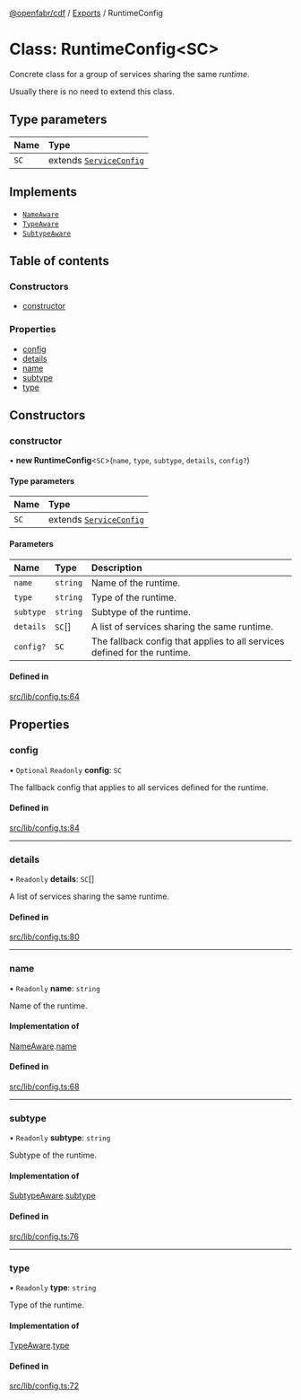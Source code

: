 [@openfabr/cdf](../README.md) / [Exports](../modules.md) / RuntimeConfig

# Class: RuntimeConfig<SC\>

Concrete class for a group of services sharing the same *runtime*.

 Usually there is no need to extend this class.

## Type parameters

| Name | Type |
| :------ | :------ |
| `SC` | extends [`ServiceConfig`](../interfaces/ServiceConfig.md) |

## Implements

- [`NameAware`](../interfaces/NameAware.md)
- [`TypeAware`](../interfaces/TypeAware.md)
- [`SubtypeAware`](../interfaces/SubtypeAware.md)

## Table of contents

### Constructors

- [constructor](RuntimeConfig.md#constructor)

### Properties

- [config](RuntimeConfig.md#config)
- [details](RuntimeConfig.md#details)
- [name](RuntimeConfig.md#name)
- [subtype](RuntimeConfig.md#subtype)
- [type](RuntimeConfig.md#type)

## Constructors

### constructor

• **new RuntimeConfig**<`SC`\>(`name`, `type`, `subtype`, `details`, `config?`)

#### Type parameters

| Name | Type |
| :------ | :------ |
| `SC` | extends [`ServiceConfig`](../interfaces/ServiceConfig.md) |

#### Parameters

| Name | Type | Description |
| :------ | :------ | :------ |
| `name` | `string` | Name of the runtime. |
| `type` | `string` | Type of the runtime. |
| `subtype` | `string` | Subtype of the runtime. |
| `details` | `SC`[] | A list of services sharing the same runtime. |
| `config?` | `SC` | The fallback config that applies to all services defined for the runtime. |

#### Defined in

[src/lib/config.ts:64](https://github.com/openfabr/cdf/blob/e70ef03/core/typescript/src/lib/config.ts#L64)

## Properties

### config

• `Optional` `Readonly` **config**: `SC`

The fallback config that applies to all services defined for the runtime.

#### Defined in

[src/lib/config.ts:84](https://github.com/openfabr/cdf/blob/e70ef03/core/typescript/src/lib/config.ts#L84)

___

### details

• `Readonly` **details**: `SC`[]

A list of services sharing the same runtime.

#### Defined in

[src/lib/config.ts:80](https://github.com/openfabr/cdf/blob/e70ef03/core/typescript/src/lib/config.ts#L80)

___

### name

• `Readonly` **name**: `string`

Name of the runtime.

#### Implementation of

[NameAware](../interfaces/NameAware.md).[name](../interfaces/NameAware.md#name)

#### Defined in

[src/lib/config.ts:68](https://github.com/openfabr/cdf/blob/e70ef03/core/typescript/src/lib/config.ts#L68)

___

### subtype

• `Readonly` **subtype**: `string`

Subtype of the runtime.

#### Implementation of

[SubtypeAware](../interfaces/SubtypeAware.md).[subtype](../interfaces/SubtypeAware.md#subtype)

#### Defined in

[src/lib/config.ts:76](https://github.com/openfabr/cdf/blob/e70ef03/core/typescript/src/lib/config.ts#L76)

___

### type

• `Readonly` **type**: `string`

Type of the runtime.

#### Implementation of

[TypeAware](../interfaces/TypeAware.md).[type](../interfaces/TypeAware.md#type)

#### Defined in

[src/lib/config.ts:72](https://github.com/openfabr/cdf/blob/e70ef03/core/typescript/src/lib/config.ts#L72)

